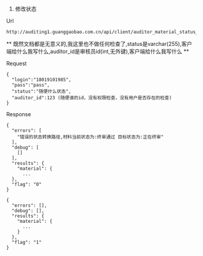 
1. 修改状态

Url

```
http://auditing1.guanggaobao.com.cn/api/client/auditor_material_status_change
```

** 既然文档都是无意义的,我这里也不做任何检查了,status是varchar(255),客户端给什么我写什么,auditor_id是审核员id(int,无外键),客户端给什么我写什么 **


Request

```
{
  "login":"18019101985",
  "pass":"pass",
  "status":"随便什么状态",
  "auditor_id":123 (随便谁的id，没有权限检查，没有用户是否存在的检查)
}
```


Response

```
{
  "errors": [
    "错误的状态转换路径,材料当前状态为:终审通过 目标状态为:正在终审"
  ],
  "debug": [
    []
  ],
  "results": {
    "material": {
      ...
  },
  "flag": "0"
}
```

```
{
  "errors": [],
  "debug": [],
  "results": {
    "material": {
      ...
    }
  },
  "flag": "1"
}
```
